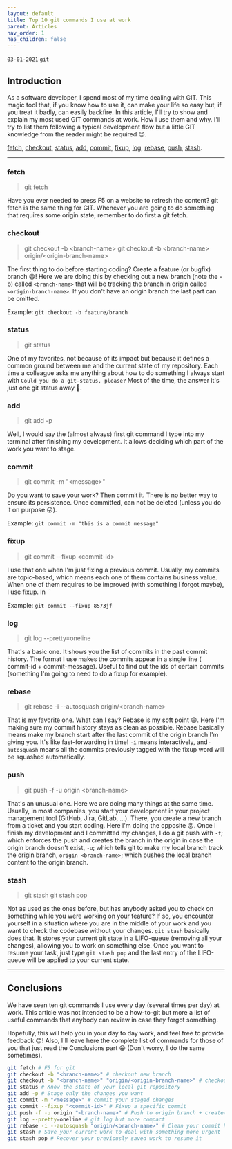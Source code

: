 ```yaml
---
layout: default
title: Top 10 git commands I use at work
parent: Articles
nav_order: 1
has_children: false
---
```


`03-01-2021` `git`

## Introduction

As a software developer, I spend most of my time dealing with GIT. This magic tool that, if you know how to use it, can make your life so easy but, if you treat it badly, can easily backfire.
In this article, I'll try to show and explain my most used GIT commands at work. How I use them and why. I'll try to list them following a typical development flow but a little GIT knowledge from the reader might be required 😉.

[fetch](#fetch), [checkout](#checkout), [status](#status), [add](#add), [commit](#commit), [fixup](#fixup), [log](#log), [rebase](#rebase), [push](#push), [stash](#stash).

---

### fetch

> git fetch

Have you ever needed to press F5 on a website to refresh the content? git fetch is the same thing for GIT. Whenever you are going to do something that requires some origin state, remember to do first a git fetch.

### checkout

> git checkout -b \<branch-name>
> git checkout -b \<branch-name> origin/\<origin-branch-name>

The first thing to do before starting coding? Create a feature (or bugfix) branch 😄! Here we are doing this by checking out a new branch (note the -b) called `<branch-name>` that will be tracking the branch in origin called `<origin-branch-name>`. If you don't have an origin branch the last part can be omitted.

Example: `git checkout -b feature/branch`

### status

> git status

One of my favorites, not because of its impact but because it defines a common ground between me and the current state of my repository. Each time a colleague asks me anything about how to do something I always start with `Could you do a git-status, please?` Most of the time, the answer it's just one git status away 🙂.

### add

> git add -p

Well, I would say the (almost always) first git command I type into my terminal after finishing my development. It allows deciding which part of the work you want to stage.

### commit

> git commit -m "\<message>"

Do you want to save your work? Then commit it. There is no better way to ensure its persistence. Once committed, can not be deleted (unless you do it on purpose 😜).

Example: `git commit -m "this is a commit message"`

### fixup

> git commit --fixup \<commit-id>

I use that one when I'm just fixing a previous commit. Usually, my commits are topic-based, which means each one of them contains business value. When one of them requires to be improved (with something I forgot maybe), I use fixup. In ``

Example: `git commit --fixup 8573jf`

### log

> git log --pretty=oneline

That's a basic one. It shows you the list of commits in the past commit history. The format I use makes the commits appear in a single line ( commit-id + commit-message). Useful to find out the ids of certain commits (something I'm going to need to do a fixup for example).

### rebase

> git rebase -i --autosquash origin/\<branch-name>

That is my favorite one. What can I say? Rebase is my soft point 😄. Here I'm making sure my commit history stays as clean as possible. Rebase basically means make my branch start after the last commit of the origin branch I'm giving you. It's like fast-forwarding in time! `-i` means interactively, and `-autosquash` means all the commits previously tagged with the fixup word will be squashed automatically.

### push

> git push -f -u origin \<branch-name>

That's an unusual one. Here we are doing many things at the same time. Usually, in most companies, you start your development in your project management tool (GitHub, Jira, GitLab, …). There, you create a new branch from a ticket and you start coding.
Here I'm doing the opposite 😝. Once I finish my development and I committed my changes, I do a git push with `-f`; which enforces the push and creates the branch in the origin in case the origin branch doesn't exist, `-u`; which tells git to make my local branch track the origin branch, `origin <branch-name>`; which pushes the local branch content to the origin branch.

### stash

> git stash
> git stash pop

Not as used as the ones before, but has anybody asked you to check on something while you were working on your feature? If so, you encounter yourself in a situation where you are in the middle of your work and you want to check the codebase without your changes. `git stash` basically does that. It stores your current git state in a LIFO-queue (removing all your changes), allowing you to work on something else. Once you want to resume your task, just type `git stash pop` and the last entry of the LIFO-queue will be applied to your current state.

---

## Conclusions

We have seen ten git commands I use every day (several times per day) at work. This article was not intended to be a how-to-git but more a list of useful commands that anybody can review in case they forgot something.

Hopefully, this will help you in your day to day work, and feel free to provide feedback 😊!
Also, I'll leave here the complete list of commands for those of you that just read the Conclusions part 😁 (Don't worry, I do the same sometimes).

```bash
git fetch # F5 for git
git checkout -b "<branch-name>" # checkout new branch
git checkout -b "<branch-name>" "origin/<origin-branch-name>" # checkout new branch and track origin branch
git status # Know the state of your local git repository
git add -p # Stage only the changes you want
git commit -m "<message>" # commit your staged changes
git commit --fixup "<commit-id>" # Fixup a specific commit
git push -f -u origin "<branch-name>" # Push to origin branch + create(if doesn't exist) + track branch
git log --pretty=oneline # git log but more compact
git rebase -i --autosquash "origin/<branch-name>" # Clean your commit history
git stash # Save your current work to deal with something more urgent
git stash pop # Recover your previously saved work to resume it
```
